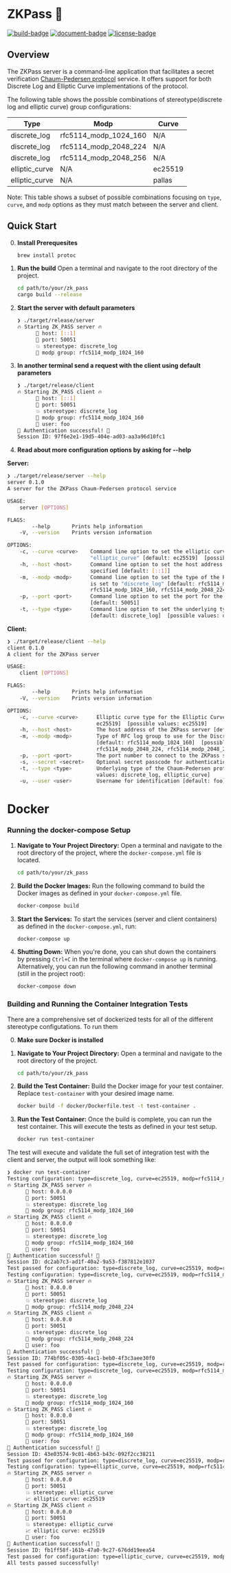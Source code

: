 # ZKPass 🔑

[![build-badge](https://github.com/jlogelin/zk_pass/actions/workflows/build.yml/badge.svg)](https://nightly.link/jlogelin/zk_pass/workflows/build/main/binaries.zip)
[![document-badge](https://github.com/jlogelin/zk_pass/actions/workflows/doc.yml/badge.svg)](https://jlogelin.github.io/zk_pass)
[![license-badge](https://img.shields.io/badge/License-MIT-blue)](LICENSE)

## Overview
The ZKPass server is a command-line application that facilitates a secret verification [Chaum-Pedersen protocol](PROTOCOL.md) service. It offers support for both Discrete Log and Elliptic Curve implementations of the protocol.

The following table shows the possible combinations of stereotype(discrete log and elliptic curve) group configurations:

| Type              | Modp                    | Curve        |
|-------------------|-------------------------|--------------|
| discrete_log      | rfc5114_modp_1024_160   | N/A          |
| discrete_log      | rfc5114_modp_2048_224   | N/A          |
| discrete_log      | rfc5114_modp_2048_256   | N/A          |
| elliptic_curve    | N/A                     | ec25519      |
| elliptic_curve    | N/A                     | pallas       |

Note: This table shows a subset of possible combinations focusing on `type`, `curve`, and `modp` options as they must match between the server and client.

## Quick Start

0. **Install Prerequesites**
   ```bash
   brew install protoc
   ```

1. **Run the build**
   Open a terminal and navigate to the root directory of the project.

   ```bash
   cd path/to/your/zk_pass
   cargo build --release
   ```
2. **Start the server with default parameters**
   ```bash
   ❯ ./target/release/server
   🔥 Starting ZK_PASS server 🔥
         🤖 host: [::1]
         🔌 port: 50051
         💥 stereotype: discrete_log
         🔢 modp group: rfc5114_modp_1024_160
   ```

3. **In another terminal send a request with the client using default parameters**
   ```bash
   ❯ ./target/release/client
   🔥 Starting ZK_PASS client 🔥
         🤖 host: [::1]
         🔌 port: 50051
         💥 stereotype: discrete_log
         🔢 modp group: rfc5114_modp_1024_160
         🔑 user: foo
   🔑 Authentication successful! 🔑
   Session ID: 97f6e2e1-19d5-404e-ad03-aa3a96d10fc1
   ```
4. **Read about more configuration options by asking for --help**

  **Server:**
   ```bash
   ❯ ./target/release/server --help
   server 0.1.0
   A server for the ZKPass Chaum-Pedersen protocol service
   
   USAGE:
       server [OPTIONS]
   
   FLAGS:
           --help       Prints help information
       -V, --version    Prints version information
   
   OPTIONS:
       -c, --curve <curve>    Command line option to set the elliptic curve type. Required if the stereotype is set to
                              "elliptic_curve" [default: ec25519]  [possible values: ec25519]
       -h, --host <host>      Command line option to set the host address for the server. Defaults to "[::1]" if not
                              specified [default: [::1]]
       -m, --modp <modp>      Command line option to set the type of the RFC log group to use. Required if the stereotype
                              is set to "discrete_log" [default: rfc5114_modp_1024_160]  [possible values:
                              rfc5114_modp_1024_160, rfc5114_modp_2048_224, rfc5114_modp_2048_256]
       -p, --port <port>      Command line option to set the port for the server. Defaults to 50051 if not specified
                              [default: 50051]
       -t, --type <type>      Command line option to set the underlying type of the Chaum-Pedersen protocol to use
                              [default: discrete_log]  [possible values: discrete_log, elliptic_curve]
   ```

   **Client:**
   ```bash
   ❯ ./target/release/client --help
   client 0.1.0
   A client for the ZKPass server
   
   USAGE:
       client [OPTIONS]
   
   FLAGS:
           --help       Prints help information
       -V, --version    Prints version information
   
   OPTIONS:
       -c, --curve <curve>      Elliptic curve type for the Elliptic Curve implementation of Chaum-Pedersen [default:
                                ec25519]  [possible values: ec25519]
       -h, --host <host>        The host address of the ZKPass server [default: [::1]]
       -m, --modp <modp>        Type of RFC log group to use for the Discrete Log implementation of Chaum-Pedersen
                                [default: rfc5114_modp_1024_160]  [possible values: rfc5114_modp_1024_160,
                                rfc5114_modp_2048_224, rfc5114_modp_2048_256]
       -p, --port <port>        The port number to connect to the ZKPass server [default: 50051]
       -s, --secret <secret>    Optional secret passcode for authentication
       -t, --type <type>        Underlying type of the Chaum-Pedersen protocol to use [default: discrete_log]  [possible
                                values: discrete_log, elliptic_curve]
       -u, --user <user>        Username for identification [default: foo]
   ```


# Docker

### Running the docker-compose Setup

1. **Navigate to Your Project Directory:**
   Open a terminal and navigate to the root directory of the project, where the `docker-compose.yml` file is located.

   ```bash
   cd path/to/your/zk_pass
   ```

2. **Build the Docker Images:**
   Run the following command to build the Docker images as defined in your `docker-compose.yml` file.

   ```bash
   docker-compose build
   ```

3. **Start the Services:**
   To start the services (server and client containers) as defined in the `docker-compose.yml`, run:

   ```bash
   docker-compose up
   ```

4. **Shutting Down:**
   When you're done, you can shut down the containers by pressing `Ctrl+C` in the terminal where `docker-compose up` is running. Alternatively, you can run the following command in another terminal (still in the project root):

   ```bash
   docker-compose down
   ```

### Building and Running the Container Integration Tests

There are a comprehensive set of dockerized tests for all of the different stereotype configutations. To run them

0. **Make sure Docker is installed**

1. **Navigate to Your Project Directory:**
   Open a terminal and navigate to the root directory of the project.

   ```bash
   cd path/to/your/zk_pass
   ```

2. **Build the Test Container:**
   Build the Docker image for your test container. Replace `test-container` with your desired image name.

   ```bash
   docker build -f docker/Dockerfile.test -t test-container .
   ```

3. **Run the Test Container:**
   Once the build is complete, you can run the test container. This will execute the tests as defined in your test setup.

   ```bash
   docker run test-container
   ```

The test will execute and validate the full set of integration test with the client and server, the output will look something like:

```bash
❯ docker run test-container
Testing configuration: type=discrete_log, curve=ec25519, modp=rfc5114_modp_1024_160
🔥 Starting ZK_PASS server 🔥
      🤖 host: 0.0.0.0
      🔌 port: 50051
      💥 stereotype: discrete_log
      🔢 modp group: rfc5114_modp_1024_160
🔥 Starting ZK_PASS client 🔥
      🤖 host: 0.0.0.0
      🔌 port: 50051
      💥 stereotype: discrete_log
      🔢 modp group: rfc5114_modp_1024_160
      🔑 user: foo
🔑 Authentication successful! 🔑
Session ID: dc2ab7c3-ad1f-40a2-9a53-f387812e1037
Test passed for configuration: type=discrete_log, curve=ec25519, modp=rfc5114_modp_1024_160
Testing configuration: type=discrete_log, curve=ec25519, modp=rfc5114_modp_2048_224
🔥 Starting ZK_PASS server 🔥
      🤖 host: 0.0.0.0
      🔌 port: 50051
      💥 stereotype: discrete_log
      🔢 modp group: rfc5114_modp_2048_224
🔥 Starting ZK_PASS client 🔥
      🤖 host: 0.0.0.0
      🔌 port: 50051
      💥 stereotype: discrete_log
      🔢 modp group: rfc5114_modp_2048_224
      🔑 user: foo
🔑 Authentication successful! 🔑
Session ID: 774bf05c-0305-4ac1-beb0-4f3c3aee30f0
Test passed for configuration: type=discrete_log, curve=ec25519, modp=rfc5114_modp_2048_224
Testing configuration: type=discrete_log, curve=ec25519, modp=rfc5114_modp_1024_160
🔥 Starting ZK_PASS server 🔥
      🤖 host: 0.0.0.0
      🔌 port: 50051
      💥 stereotype: discrete_log
      🔢 modp group: rfc5114_modp_1024_160
🔥 Starting ZK_PASS client 🔥
      🤖 host: 0.0.0.0
      🔌 port: 50051
      💥 stereotype: discrete_log
      🔢 modp group: rfc5114_modp_1024_160
      🔑 user: foo
🔑 Authentication successful! 🔑
Session ID: 43e03574-9c01-4b63-b43c-092f2cc38211
Test passed for configuration: type=discrete_log, curve=ec25519, modp=rfc5114_modp_1024_160
Testing configuration: type=elliptic_curve, curve=ec25519, modp=rfc5114_modp_2048_256
🔥 Starting ZK_PASS server 🔥
      🤖 host: 0.0.0.0
      🔌 port: 50051
      💥 stereotype: elliptic_curve
      📈 elliptic curve: ec25519
🔥 Starting ZK_PASS client 🔥
      🤖 host: 0.0.0.0
      🔌 port: 50051
      💥 stereotype: elliptic_curve
      📈 elliptic curve: ec25519
      🔑 user: foo
🔑 Authentication successful! 🔑
Session ID: fb1ff58f-161b-47a0-9c27-676dd19eea54
Test passed for configuration: type=elliptic_curve, curve=ec25519, modp=rfc5114_modp_2048_256
All tests passed successfully!
```
